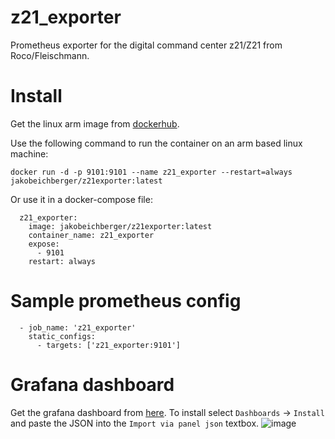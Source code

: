 # z21_exporter
Prometheus exporter for the digital command center z21/Z21 from Roco/Fleischmann.

# Install

Get the linux arm image from [dockerhub](https://hub.docker.com/r/jakobeichberger/z21exporter).


Use the following command to run the container on an arm based linux machine:

```
docker run -d -p 9101:9101 --name z21_exporter --restart=always jakobeichberger/z21exporter:latest
```

Or use it in a docker-compose file:
```
  z21_exporter:
    image: jakobeichberger/z21exporter:latest
    container_name: z21_exporter
    expose:
      - 9101
    restart: always
```

# Sample prometheus config
```
  - job_name: 'z21_exporter'
    static_configs:
      - targets: ['z21_exporter:9101']
```
# Grafana dashboard
Get the grafana dashboard from [here](https://github.com/Jakob-Eichberger/z21_exporter/blob/Grafana/Grafana.JSON). To install select `Dashboards` -> `Install` and paste the JSON into the `Import via panel json` textbox.
![image](https://user-images.githubusercontent.com/53713395/191594567-b7555249-4178-4d0c-afa3-71770a37f88c.png)

